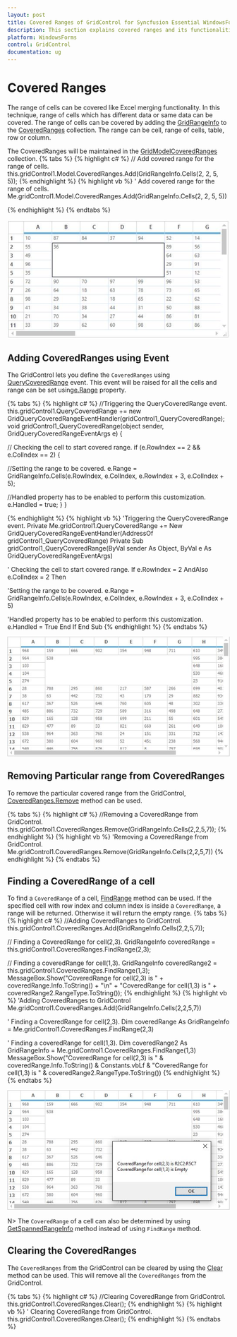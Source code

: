 ```yaml
---
layout: post
title: Covered Ranges of GridControl for Syncfusion Essential WindowsForms
description: This section explains covered ranges and its functionalities
platform: WindowsForms
control: GridControl
documentation: ug
---
```


# Covered Ranges
The range of cells can be covered like Excel merging functionality. In this technique, range of cells which has different data or same data can be covered. The range of cells can be covered by adding the [GridRangeInfo](http://help.syncfusion.com/cr/cref_files/windowsforms/grid/Syncfusion.Grid.Windows~Syncfusion.Windows.Forms.Grid.GridRangeInfo.html) to the [CoveredRanges](http://help.syncfusion.com/cr/cref_files/windowsforms/grid/Syncfusion.Grid.Windows~Syncfusion.Windows.Forms.Grid.GridControl~CoveredRanges.html) collection. The range can be cell, range of cells, table, row or column.

The CoveredRanges will be maintained in the [GridModelCoveredRanges](http://help.syncfusion.com/cr/cref_files/windowsforms/grid/Syncfusion.Grid.Windows~Syncfusion.Windows.Forms.Grid.GridModelCoveredRanges.html) collection.
{% tabs %}
{% highlight c# %}
// Add covered range for the range of cells.
this.gridControl1.Model.CoveredRanges.Add(GridRangeInfo.Cells(2, 2, 5, 5));
{% endhighlight %}
{% highlight vb %}
' Add covered range for the range of cells.
Me.gridControl1.Model.CoveredRanges.Add(GridRangeInfo.Cells(2, 2, 5, 5))

{% endhighlight %}
{% endtabs %}

![](Covered-Ranges_images/Covered-Ranges_img1.jpeg)

## Adding CoveredRanges using Event
The GridControl lets you define the `CoveredRanges` using [QueryCoveredRange](http://help.syncfusion.com/cr/cref_files/windowsforms/grid/Syncfusion.Grid.Windows~Syncfusion.Windows.Forms.Grid.GridControl~QueryCoveredRange_EV.html) event.  This event will be raised for all the cells and range can be set using[e.Range](http://help.syncfusion.com/cr/cref_files/windowsforms/grid/Syncfusion.Grid.Windows~Syncfusion.Windows.Forms.Grid.GridQueryCoveredRangeEventArgs~Range.html) property.

{% tabs %}
{% highlight c# %}
//Triggering the QueryCoveredRange event.
this.gridControl1.QueryCoveredRange += new GridQueryCoveredRangeEventHandler(gridControl1_QueryCoveredRange);
void gridControl1_QueryCoveredRange(object sender, GridQueryCoveredRangeEventArgs e)
  {
     
// Checking the cell to start covered range.
      if (e.RowIndex == 2 && e.ColIndex == 2)
      {
          
//Setting the range to be covered.
          e.Range = GridRangeInfo.Cells(e.RowIndex, e.ColIndex, e.RowIndex + 3, e.ColIndex + 5);
         
//Handled property has to be enabled to perform this customization.
          e.Handled = true;
      }
 }

{% endhighlight %}
{% highlight vb %}
'Triggering the QueryCoveredRange event.
Private Me.gridControl1.QueryCoveredRange += New GridQueryCoveredRangeEventHandler(AddressOf gridControl1_QueryCoveredRange)
Private Sub gridControl1_QueryCoveredRange(ByVal sender As Object, ByVal e As GridQueryCoveredRangeEventArgs)

' Checking the cell to start covered range.
      If e.RowIndex = 2 AndAlso e.ColIndex = 2 Then

'Setting the range to be covered.
          e.Range = GridRangeInfo.Cells(e.RowIndex, e.ColIndex, e.RowIndex + 3, e.ColIndex + 5)
          
'Handled property has to be enabled to perform this customization.
          e.Handled = True
      End If
End Sub
{% endhighlight %}
{% endtabs %}

![](Covered-Ranges_images/Covered-Ranges_img2.jpeg)

## Removing Particular range from CoveredRanges
To remove the particular covered range from the GridControl, [CoveredRanges.Remove](http://help.syncfusion.com/cr/cref_files/windowsforms/grid/Syncfusion.Grid.Windows~Syncfusion.Windows.Forms.Grid.GridModelCoveredRanges~Remove.html) method can be used. 

{% tabs %}
{% highlight c# %}
//Removing a CoveredRange from GridControl.
this.gridControl1.CoveredRanges.Remove(GridRangeInfo.Cells(2,2,5,7));
{% endhighlight %}
{% highlight vb %}
'Removing a CoveredRange from GridControl.
Me.gridControl1.CoveredRanges.Remove(GridRangeInfo.Cells(2,2,5,7))
{% endhighlight %}
{% endtabs %}
## Finding a CoveredRange of a cell 
To find a `CoveredRange` of a cell, [FindRange](http://help.syncfusion.com/cr/cref_files/windowsforms/grid/Syncfusion.Grid.Windows~Syncfusion.Windows.Forms.Grid.GridModelCoveredRanges~FindRange.html) method can be used. If the specified cell with row index and column index is inside a `CoveredRange`, a range will be returned. Otherwise it will return the empty range.
{% tabs %}
{% highlight c# %}
//Adding CoveredRanges to GridControl.
this.gridControl1.CoveredRanges.Add(GridRangeInfo.Cells(2,2,5,7));

// Finding a CoveredRange for cell(2,3).
GridRangeInfo coveredRange = this.gridControl1.CoveredRanges.FindRange(2,3);

// Finding a coveredRange for cell(1,3).
GridRangeInfo coveredRange2 = this.gridControl1.CoveredRanges.FindRange(1,3);
MessageBox.Show("CoveredRange for cell(2,3) is " + coveredRange.Info.ToString()
                + "\n" + "CoveredRange for cell(1,3) is " + coveredRange2.RangeType.ToString());
{% endhighlight %}
{% highlight vb %}
'Adding CoveredRanges to GridControl
Me.gridControl1.CoveredRanges.Add(GridRangeInfo.Cells(2,2,5,7))

' Finding a CoveredRange for cell(2,3).
Dim coveredRange As GridRangeInfo = Me.gridControl1.CoveredRanges.FindRange(2,3)

' Finding a coveredRange for cell(1,3).
Dim coveredRange2 As GridRangeInfo = Me.gridControl1.CoveredRanges.FindRange(1,3)
MessageBox.Show("CoveredRange for cell(2,3) is " & coveredRange.Info.ToString() & Constants.vbLf & "CoveredRange for cell(1,3) is " & coveredRange2.RangeType.ToString())
{% endhighlight %}
{% endtabs %}

![](Covered-Ranges_images/Covered-Ranges_img3.jpeg)

N> The `CoveredRange` of a cell can also be determined by using [GetSpannedRangeInfo](/windowsforms/grid/managing-the-rows-and-columns#finding-covered-range-floating-range-or-merged-range-of-a-cell) method instead of using `FindRange` method. 

## Clearing the CoveredRanges
The `CoveredRanges` from the GridControl can be cleared by using the [Clear](http://help.syncfusion.com/cr/cref_files/windowsforms/grid/Syncfusion.Grid.Windows~Syncfusion.Windows.Forms.Grid.GridModelCoveredRanges~Clear.html) method can be used. This will remove all the `CoveredRanges` from the GridControl.

{% tabs %}
{% highlight c# %}
//Clearing CoveredRange from GridControl.
this.gridControl1.CoveredRanges.Clear();
{% endhighlight %}
{% highlight vb %}
' Clearing CoveredRange from GridControl.
this.gridControl1.CoveredRanges.Clear();
{% endhighlight %}
{% endtabs %}